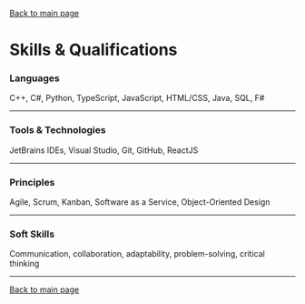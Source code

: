 [Back to main page](./../README.md)

# Skills & Qualifications

### Languages
C++, C#, Python, TypeScript, JavaScript, HTML/CSS, Java, SQL, F#

---

### Tools & Technologies
JetBrains IDEs, Visual Studio, Git, GitHub, ReactJS

---

### Principles
Agile, Scrum, Kanban, Software as a Service, Object-Oriented Design

---

### Soft Skills
Communication, collaboration, adaptability, problem-solving, critical thinking

---

[Back to main page](./../README.md)
